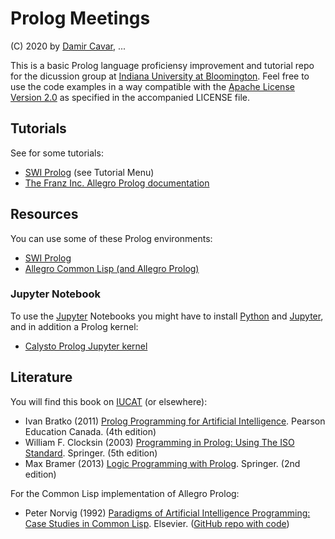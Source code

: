 # Prolog Meetings

(C) 2020 by [Damir Cavar], ...

This is a basic Prolog language proficiensy improvement and tutorial repo for the dicussion group at [Indiana University at Bloomington]. Feel free to use the code examples in a way compatible with the [Apache License Version 2.0] as specified in the accompanied LICENSE file.


## Tutorials

See for some tutorials:

- [SWI Prolog] (see Tutorial Menu)
- [The Franz Inc. Allegro Prolog documentation](https://franz.com/support/documentation/current/doc/prolog.html)


## Resources

You can use some of these Prolog environments:

- [SWI Prolog]
- [Allegro Common Lisp (and Allegro Prolog)](https://franz.com/products/packages/)


### Jupyter Notebook

To use the [Jupyter] Notebooks you might have to install [Python] and [Jupyter], and in addition a Prolog kernel:

- [Calysto Prolog Jupyter kernel](https://github.com/Calysto/calysto_prolog)


## Literature

You will find this book on [IUCAT](https://iucat.iu.edu/) (or elsewhere):

- Ivan Bratko (2011) [Prolog Programming for Artificial Intelligence](https://catalogue.pearsoned.ca/educator/product/Prolog-Programming-for-Artificial-Intelligence/9780321417466.page). Pearson Education Canada. (4th edition)
- William F. Clocksin (2003) [Programming in Prolog: Using The ISO Standard](https://www.springer.com/us/book/9783540006787). Springer. (5th edition)
- Max Bramer (2013) [Logic Programming with Prolog](https://www.springer.com/us/book/9781846282126). Springer. (2nd edition)

For the Common Lisp implementation of Allegro Prolog:

- Peter Norvig (1992) [Paradigms of Artificial Intelligence Programming: Case Studies in Common Lisp](https://www.elsevier.com/books/paradigms-of-artificial-intelligence-programming/norvig/978-0-08-057115-7). Elsevier. ([GitHub repo with code](https://github.com/norvig/paip-lisp))


[Apache License Version 2.0]: https://www.apache.org/licenses/LICENSE-2.0 "Apache License Version 2.0"
[SWI Prolog]: https://www.swi-prolog.org/ "SWI Prolog"
[Python]: https://www.python.org/ "Python"
[Jupyter]: https://jupyter.org/ "Jupyter"
[Common Lisp]: https://lisp-lang.org/ "Common Lisp"
[Steel Bank Common Lisp]: http://www.sbcl.org/ "Steel Bank Common Lisp"
[SBCL]: http://www.sbcl.org/ "Steel Bank Common Lisp"
[Damir Cavar]: http://damir.cavar.me/ "Damir Cavar"
[Indiana University at Bloomington]: https://www.indiana.edu/ "Indiana University at Bloomington"
